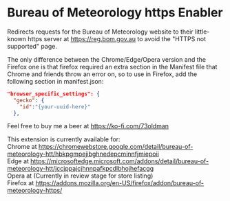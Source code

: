 # Bureau of Meteorology https Enabler
Redirects requests for the Bureau of Meteorology website to their little-known https server at https://reg.bom.gov.au to avoid the "HTTPS not supported" page.

The only difference between the Chrome/Edge/Opera version and the Firefox one is that firefox required an extra section in the Manifest file that Chrome and friends throw an error on, so to use in Firefox, add the following section in manifest.json:
```json
"browser_specific_settings": {
  "gecko": {
    "id":"{your-uuid-here}"
  },
```

Feel free to buy me a beer at https://ko-fi.com/73oldman

This extension is currently available for:<br /> 
Chrome at https://chromewebstore.google.com/detail/bureau-of-meteorology-htt/hbkpgmpejibghnedepcminnfjmiepoii<br /> 
Edge at https://microsoftedge.microsoft.com/addons/detail/bureau-of-meteorology-htt/jccjppajcjhnnpafkpcdlbhojhefacgg<br /> 
Opera at (Currently in review stage for store listing)<br /> 
Firefox at https://addons.mozilla.org/en-US/firefox/addon/bureau-of-meteorology-https/
